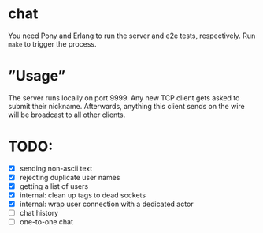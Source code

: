 # chat

You need Pony and Erlang to run the server and e2e tests, respectively.
Run `make` to trigger the process.

# ”Usage”

The server runs locally on port 9999. Any new TCP client gets asked to submit their
nickname. Afterwards, anything this client sends on the wire will be broadcast to all
other clients.

# TODO:

 - [x] sending non-ascii text
 - [x] rejecting duplicate user names
 - [x] getting a list of users
 - [x] internal: clean up tags to dead sockets
 - [x] internal: wrap user connection with a dedicated actor
 - [ ] chat history
 - [ ] one-to-one chat
